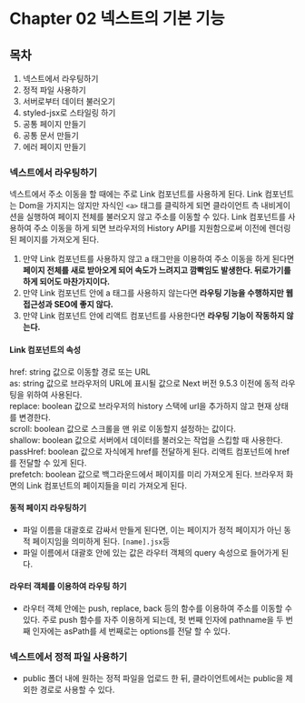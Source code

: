 # Chapter 02 넥스트의 기본 기능

## 목차
1. 넥스트에서 라우팅하기
2. 정적 파일 사용하기
3. 서버로부터 데이터 불러오기
4. styled-jsx로 스타일링 하기
5. 공통 페이지 만들기
6. 공통 문서 만들기
7. 에러 페이지 만들기

### 넥스트에서 라우팅하기

넥스트에서 주소 이동을 할 때에는 주로 Link 컴포넌트를 사용하게 된다.
Link 컴포넌트는 Dom을 가지지는 않지만 자식인 ```<a>``` 태그를 클릭하게 되면 클라이언트 측 내비게이션을 실행하여 페이지 전체를 불러오지 않고 주소를 이동할 수 있다.
Link 컴포넌트를 사용하여 주소 이동을 하게 되면 브라우저의 History API를 지원함으로써 이전에 렌더링 된 페이지를 가져오게 된다. 

1. 만약 Link 컴포넌트를 사용하지 않고 a 태그만을 이용하여 주소 이동을 하게 된다면 **페이지 전체를 새로 받아오게 되어 속도가 느려지고 깜빡임도 발생한다. 뒤로가기를 하게 되어도 마찬가지이다.**  
2. 만약 Link 컴포넌트 안에 a 태그를 사용하지 않는다면 **라우팅 기능을 수행하지만 웹 접근성과 SEO에 좋지 않다.**  
3. 만약 Link 컴포넌트 안에 리액트 컴포넌트를 사용한다면 **라우팅 기능이 작동하지 않는다.**  

#### Link 컴포넌트의 속성
href: string 값으로 이동할 경로 또는 URL  
as: string 값으로 브라우저의 URL에 표시될 값으로 Next 버전 9.5.3 이전에 동적 라우팅을 위하여 사용된다.  
replace: boolean 값으로 브라우저의 history 스택에 url을 추가하지 않고 현재 상태를 변경한다.  
scroll: boolean 값으로 스크롤을 맨 위로 이동할지 설정하는 값이다.  
shallow: boolean 값으로 서버에서 데이터를 불러오는 작업을 스킵할 때 사용한다.  
passHref: boolean 값으로 자식에게 href를 전달하게 된다. 리액트 컴포넌트에 href를 전달할 수 있게 된다.  
prefetch: boolean 값으로 백그라운드에서 페이지를 미리 가져오게 된다. 브라우저 화면의 Link 컴포넌트의 페이지들을 미리 가져오게 된다.  

#### 동적 페이지 라우팅하기
- 파일 이름을 대괄호로 감싸서 만들게 된다면, 이는 페이지가 정적 페이지가 아닌 동적 페이지임을 의미하게 된다.
```[name].jsx```등
- 파일 이름에서 대괄호 안에 있는 값은 라우터 객체의 query 속성으로 들어가게 된다.

#### 라우터 객체를 이용하여 라우팅 하기
- 라우터 객체 안에는 push, replace, back 등의 함수를 이용하여 주소를 이동할 수 있다.
주로 push 함수를 자주 이용하게 되는데, 펏 번째 인자에 pathname을 두 번째 인자에는 asPath를 세 번째로는 options를 전달 할 수 있다. 

### 넥스트에서 정적 파일 사용하기
- public 폴더 내에 원하는 정적 파일을 업로드 한 뒤, 클라이언트에서는 public을 제외한 경로로 사용할 수 있다.
